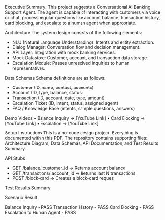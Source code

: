 Executive Summary:
This project suggests a Conversational AI Banking Support Agent. The agent is capable of interacting with
customers via voice or chat, process regular questions like account balance, transaction history,
card blocking, and escalate to a human agent when appropriate.

Architecture
The system design consists of the following elements:
- NLU (Natural Language Understanding): Intents and entity extraction.
- Dialog Manager: Conversation flow and decision management.
- API Layer: Integration with mock banking services.
- Mock Datastore: Customer, account, and transaction data storage.
- Escalation Module: Passes unresolved inquiries to human representatives.

Data Schemas
Schema definitions are as follows:
- Customer (ID, name, contact, accounts)
- Account (ID, type, balance, status)
- Transaction (ID, account, date, type, amount)
- Escalation Ticket (ID, intent, status, assigned agent)
- FAQ / Knowledge Base (intents, sample questions, answers)

 Demo Videos
 • Balance Inquiry → [YouTube Link]
 • Card Blocking → [YouTube Link]
 • Escalation → [YouTube Link]

 Setup Instructions
 This is a no-code design project. Everything is documented within this PDF. The repository contains
 supporting files: Architecture Diagram, Data Schemas, API Documentation, and Test Results
 Summary. 

 API Stubs
 - GET /balance/:customer_id → Returns account balance
 - GET /transactions/:account_id → Returns last N transactions
 - POST /block-card → Creates a block-card reques

Test Results Summary

Scenario                          Result
 
Balance Inquiry             -      PASS
Transaction History         -      PASS
Card Blocking               -      PASS
Escalation to Human Agent   -      PASS


  
